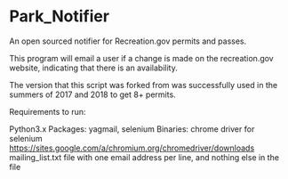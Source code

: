 # Park_Notifier
An open sourced notifier for Recreation.gov permits and passes.

This program will email a user if a change is made on the recreation.gov website, indicating that there is an availability.

The version that this script was forked from was successfully used in the summers of 2017 and 2018 to get 8+ permits.

Requirements to run:

Python3.x
Packages: yagmail, selenium
Binaries: chrome driver for selenium https://sites.google.com/a/chromium.org/chromedriver/downloads
mailing_list.txt file with one email address per line, and nothing else in the file
